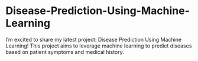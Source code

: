 # Disease-Prediction-Using-Machine-Learning
I’m excited to share my latest project: Disease Prediction Using Machine Learning! This project aims to leverage machine learning to predict diseases based on patient symptoms and medical history.
